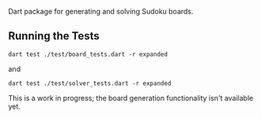 Dart package for generating and solving Sudoku boards.

## Running the Tests

```
dart test ./test/board_tests.dart -r expanded
``` 

and

```
dart test ./test/solver_tests.dart -r expanded
```

This is a work in progress; the board generation functionality isn't available yet.